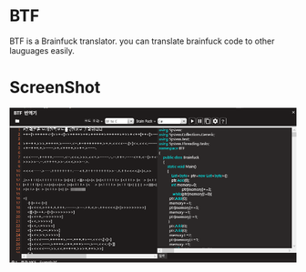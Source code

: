 # BTF
BTF is a Brainfuck translator.
you can translate brainfuck code to other lauguages easily.
# ScreenShot
![Alt text](https://github.com/FrozenInclude/BTF/blob/master/screenshots.png)
